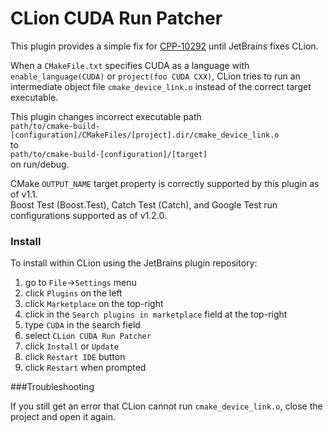 # CLion CUDA Run Patcher

This plugin provides a simple fix for [CPP-10292](https://youtrack.jetbrains.com/issue/CPP-10292) until JetBrains fixes CLion.

When a `CMakeFile.txt` specifies CUDA as a language with `enable_language(CUDA)` or `project(foo CUDA CXX)`, CLion tries to run an intermediate object file `cmake_device_link.o` instead of the correct target executable.

This plugin changes incorrect executable path  
`path/to/cmake-build-[configuration]/CMakeFiles/[project].dir/cmake_device_link.o`  
to  
`path/to/cmake-build-[configuration]/[target]`  
on run/debug.

CMake `OUTPUT_NAME` target property is correctly supported by this plugin as of v1.1.  
Boost Test (Boost.Test), Catch Test (Catch), and Google Test run configurations supported as of v1.2.0.

### Install

To install within CLion using the JetBrains plugin repository:
1. go to `File`->`Settings` menu
1. click `Plugins` on the left
1. click `Marketplace` on the top-right
1. click in the `Search plugins in marketplace` field at the top-right
1. type `CUDA` in the search field
1. select `CLion CUDA Run Patcher`
1. click `Install` or `Update`
1. click `Restart IDE` button
1. click `Restart` when prompted

###Troubleshooting

If you still get an error that CLion cannot run `cmake_device_link.o`, close the project and open it again.

